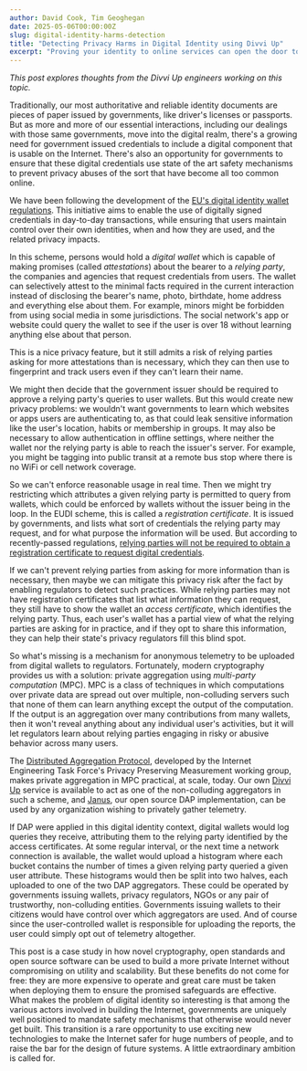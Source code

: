 ```yaml
---
author: David Cook, Tim Geoghegan
date: 2025-05-06T00:00:00Z
slug: digital-identity-harms-detection
title: "Detecting Privacy Harms in Digital Identity using Divvi Up"
excerpt: "Proving your identity to online services can open the door to deanonymization and other privacy risks, but privacy enhancing technologies like Divvi Up can help detect and mitigate such harms in cases where preventing them is impossible or difficult."
---
```


_This post explores thoughts from the Divvi Up engineers working on this topic._

Traditionally, our most authoritative and reliable identity documents are pieces of paper issued by governments, like driver's licenses or passports. But as more and more of our essential interactions, including our dealings with those same governments, move into the digital realm, there's a growing need for government issued credentials to include a digital component that is usable on the Internet. There's also an opportunity for governments to ensure that these digital credentials use state of the art safety mechanisms to prevent privacy abuses of the sort that have become all too common online.

We have been following the development of the [EU's digital identity wallet regulations](https://ec.europa.eu/digital-building-blocks/sites/display/EUDIGITALIDENTITYWALLET/EU+Digital+Identity+Wallet+Home). This initiative aims to enable the use of digitally signed credentials in day-to-day transactions, while ensuring that users maintain control over their own identities, when and how they are used, and the related privacy impacts.

In this scheme, persons would hold a _digital wallet_ which is capable of making promises (called _attestations_) about the bearer to a _relying party_, the companies and agencies that request credentials from users. The wallet can selectively attest to the minimal facts required in the current interaction instead of disclosing the bearer's name, photo, birthdate, home address and everything else about them. For example, minors might be forbidden from using social media in some jurisdictions. The social network's app or website could query the wallet to see if the user is over 18 without learning anything else about that person.

This is a nice privacy feature, but it still admits a risk of relying parties asking for more attestations than is necessary, which they can then use to fingerprint and track users even if they can't learn their name.

We might then decide that the government issuer should be required to approve a relying party's queries to user wallets. But this would create new privacy problems: we wouldn't want governments to learn which websites or apps users are authenticating to, as that could leak sensitive information like the user's location, habits or membership in groups. It may also be necessary to allow authentication in offline settings, where neither the wallet nor the relying party is able to reach the issuer's server. For example, you might be tagging into public transit at a remote bus stop where there is no WiFi or cell network coverage.

So we can't enforce reasonable usage in real time. Then we might try restricting which attributes a given relying party is permitted to query from wallets, which could be enforced by wallets without the issuer being in the loop. In the EUDI scheme, this is called a _registration certificate_. It is issued by governments, and lists what sort of credentials the relying party may request, and for what purpose the information will be used. But according to recently-passed regulations, [relying parties will not be required to obtain a registration certificate to request digital credentials](https://epicenter.works/en/content/eu-commission-undermines-eidas-protections-again).

If we can't prevent relying parties from asking for more information than is necessary, then maybe we can mitigate this privacy risk after the fact by enabling regulators to detect such practices. While relying parties may not have registration certificates that list what information they can request, they still have to show the wallet an _access certificate_, which identifies the relying party. Thus, each user's wallet has a partial view of what the relying parties are asking for in practice, and if they opt to share this information, they can help their state's privacy regulators fill this blind spot.

So what's missing is a mechanism for anonymous telemetry to be uploaded from digital wallets to regulators. Fortunately, modern cryptography provides us with a solution: private aggregation using _multi-party computation_ (MPC). MPC is a class of techniques in which computations over private data are spread out over multiple, non-colluding servers such that none of them can learn anything except the output of the computation. If the output is an aggregation over many contributions from many wallets, then it won't reveal anything about any individual user's activities, but it will let regulators learn about relying parties engaging in risky or abusive behavior across many users.

The [Distributed Aggregation Protocol](https://datatracker.ietf.org/doc/draft-ietf-ppm-dap/), developed by the Internet Engineering Task Force's Privacy Preserving Measurement working group, makes private aggregation in MPC practical, at scale, today. Our own [Divvi Up](https://divviup.org) service is available to act as one of the non-colluding aggregators in such a scheme, and [Janus](https://github.com/divviup/janus), our open source DAP implementation, can be used by any organization wishing to privately gather telemetry.

If DAP were applied in this digital identity context, digital wallets would log queries they receive, attributing them to the relying party identified by the access certificates. At some regular interval, or the next time a network connection is available, the wallet would upload a histogram where each bucket contains the number of times a given relying party queried a given user attribute. These histograms would then be split into two halves, each uploaded to one of the two DAP aggregators. These could be operated by governments issuing wallets, privacy regulators, NGOs or any pair of trustworthy, non-colluding entities. Governments issuing wallets to their citizens would have control over which aggregators are used. And of course since the user-controlled wallet is responsible for uploading the reports, the user could simply opt out of telemetry altogether.

This post is a case study in how novel cryptography, open standards and open source software can be used to build a more private Internet without compromising on utility and scalability. But these benefits do not come for free: they are more expensive to operate and great care must be taken when deploying them to ensure the promised safeguards are effective. What makes the problem of digital identity so interesting is that among the various actors involved in building the Internet, governments are uniquely well positioned to mandate safety mechanisms that otherwise would never get built. This transition is a rare opportunity to use exciting new technologies to make the Internet safer for huge numbers of people, and to raise the bar for the design of future systems. A little extraordinary ambition is called for.